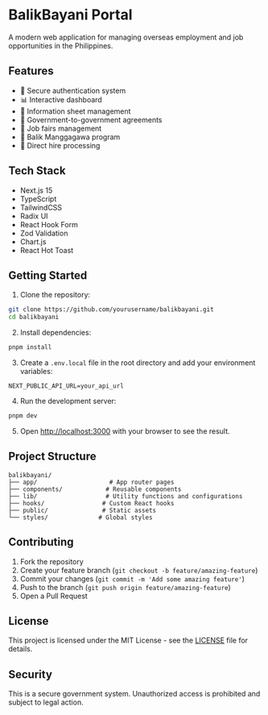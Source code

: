 # BalikBayani Portal

A modern web application for managing overseas employment and job opportunities in the Philippines.

## Features

- 🔐 Secure authentication system
- 📊 Interactive dashboard
- 📝 Information sheet management
- 🤝 Government-to-government agreements
- 💼 Job fairs management
- 👥 Balik Manggagawa program
- 🎯 Direct hire processing

## Tech Stack

- Next.js 15
- TypeScript
- TailwindCSS
- Radix UI
- React Hook Form
- Zod Validation
- Chart.js
- React Hot Toast

## Getting Started

1. Clone the repository:
```bash
git clone https://github.com/yourusername/balikbayani.git
cd balikbayani
```

2. Install dependencies:
```bash
pnpm install
```

3. Create a `.env.local` file in the root directory and add your environment variables:
```env
NEXT_PUBLIC_API_URL=your_api_url
```

4. Run the development server:
```bash
pnpm dev
```

5. Open [http://localhost:3000](http://localhost:3000) with your browser to see the result.

## Project Structure

```
balikbayani/
├── app/                    # App router pages
├── components/            # Reusable components
├── lib/                   # Utility functions and configurations
├── hooks/                # Custom React hooks
├── public/               # Static assets
└── styles/              # Global styles
```

## Contributing

1. Fork the repository
2. Create your feature branch (`git checkout -b feature/amazing-feature`)
3. Commit your changes (`git commit -m 'Add some amazing feature'`)
4. Push to the branch (`git push origin feature/amazing-feature`)
5. Open a Pull Request

## License

This project is licensed under the MIT License - see the [LICENSE](LICENSE) file for details.

## Security

This is a secure government system. Unauthorized access is prohibited and subject to legal action. 